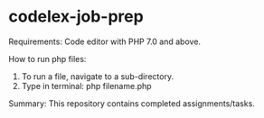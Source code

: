 # codelex-job-prep

Requirements:
Code editor with PHP 7.0 and above.

How to run php files:
1. To run a file, navigate to a sub-directory.
2. Type in terminal: php filename.php

Summary:
This repository contains completed assignments/tasks.


